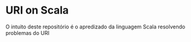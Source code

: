 # URI on Scala

O intuito deste repositório é o apredizado da linguagem Scala resolvendo problemas do URI